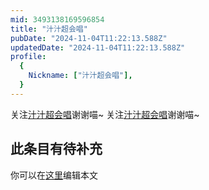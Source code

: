 ```yaml
---
mid: 3493138169596854
title: "汁汁超会唱"
pubDate: "2024-11-04T11:22:13.588Z"
updatedDate: "2024-11-04T11:22:13.588Z"
profile:
  {
    Nickname: ["汁汁超会唱"],
  }
---
```


关注[汁汁超会唱](https://space.bilibili.com/3493138169596854)谢谢喵~ 关注[汁汁超会唱](https://space.bilibili.com/3493138169596854)谢谢喵~

## 此条目有待补充
你可以在[这里](https://github.com/Yuhanawa/VTuber.ICU/edit/master/src/content/v/汁汁超会唱/index.md)编辑本文
